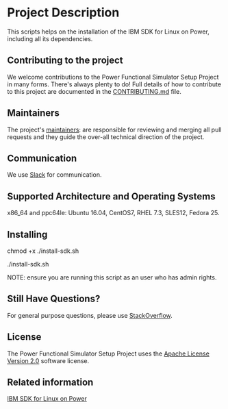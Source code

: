 # Project Description
This scripts helps on the installation of the IBM SDK for Linux on Power, including all its dependencies.

## Contributing to the project
We welcome contributions to the Power Functional Simulator Setup Project in many forms. There's always plenty to do! Full details of how to contribute to this project are documented in the
[CONTRIBUTING.md](CONTRIBUTING.md) file.

## Maintainers
The project's [maintainers](MAINTAINERS.txt): are responsible for reviewing and merging all pull requests and they guide the over-all technical direction of the project.

## Communication <a name="communication"></a>
We use [Slack](https://toolsforpower.slack.org/) for communication.

## Supported Architecture and Operating Systems

x86_64 and ppc64le: Ubuntu 16.04, CentOS7, RHEL 7.3, SLES12, Fedora 25.

## Installing

chmod +x ./install-sdk.sh

./install-sdk.sh

NOTE: ensure you are running this script as an user who has admin rights.


## Still Have Questions?
For general purpose questions, please use [StackOverflow](http://stackoverflow.com/questions/tagged/toolsforpower).

## License <a name="license"></a>
The Power Functional Simulator Setup Project uses the [Apache License Version 2.0](LICENSE) software license.

## Related information
[IBM SDK for Linux on Power](https://developer.ibm.com/linuxonpower/sdk/)
